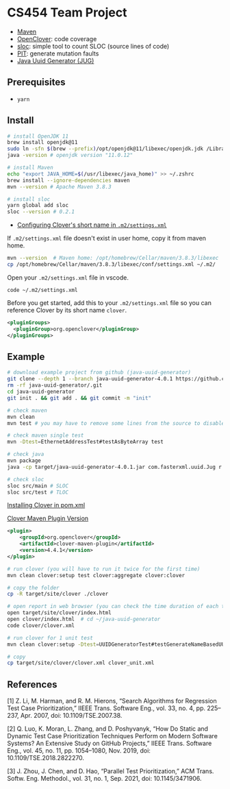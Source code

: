# CS454 Team Project

- [Maven](https://maven.apache.org/guides/getting-started/maven-in-five-minutes.html)
- [OpenClover](https://openclover.org/doc/manual/latest/maven--user-guide.html): code coverage
- [sloc](https://github.com/flosse/sloc): simple tool to count SLOC (source lines of code)
- [PIT](http://pitest.org/): generate mutation faults
- [Java Uuid Generator (JUG)](https://github.com/cowtowncoder/java-uuid-generator)

## Prerequisites

- `yarn`

## Install

```bash
# install OpenJDK 11
brew install openjdk@11
sudo ln -sfn $(brew --prefix)/opt/openjdk@11/libexec/openjdk.jdk /Library/Java/JavaVirtualMachines/openjdk.jdk
java -version # openjdk version "11.0.12"

# install Maven
echo "export JAVA_HOME=$(/usr/libexec/java_home)" >> ~/.zshrc
brew install --ignore-dependencies maven
mvn --version # Apache Maven 3.8.3

# install sloc
yarn global add sloc
sloc --version # 0.2.1
```

- [Configuring Clover's short name in `.m2/settings.xml`](https://openclover.org/doc/manual/latest/maven--basic-usage.html)

If `.m2/settings.xml` file doesn't exist in user home, copy it from maven home.

```bash
mvn --version  # Maven home: /opt/homebrew/Cellar/maven/3.8.3/libexec
cp /opt/homebrew/Cellar/maven/3.8.3/libexec/conf/settings.xml ~/.m2/
```

Open your `.m2/settings.xml` file in vscode.

```
code ~/.m2/settings.xml
```

Before you get started, add this to your `.m2/settings.xml` file so you can reference Clover by its short name `clover`.

```xml
<pluginGroups>
  <pluginGroup>org.openclover</pluginGroup>
</pluginGroups>
```

## Example

```bash
# download example project from github (java-uuid-generator)
git clone --depth 1 --branch java-uuid-generator-4.0.1 https://github.com/cowtowncoder/java-uuid-generator.git
rm -rf java-uuid-generator/.git
cd java-uuid-generator
git init . && git add . && git commit -m "init"

# check maven
mvn clean
mvn test # you may have to remove some lines from the source to disable false alarms.

# check maven single test
mvn -Dtest=EthernetAddressTest#testAsByteArray test

# check java
mvn package
java -cp target/java-uuid-generator-4.0.1.jar com.fasterxml.uuid.Jug r

# check sloc
sloc src/main # SLOC
sloc src/test # TLOC
```

[Installing Clover in pom.xml](https://openclover.org/doc/manual/latest/maven--basic-usage.html)

[Clover Maven Plugin Version](https://search.maven.org/artifact/org.openclover/clover-maven-plugin)

```xml
<plugin>
    <groupId>org.openclover</groupId>
    <artifactId>clover-maven-plugin</artifactId>
    <version>4.4.1</version>
</plugin>
```

```bash
# run clover (you will have to run it twice for the first time)
mvn clean clover:setup test clover:aggregate clover:clover

# copy the folder
cp -R target/site/clover ./clover

# open report in web browser (you can check the time duration of each test)
open target/site/clover/index.html
open clover/index.html  # cd ~/java-uuid-generator
code clover/clover.xml

# run clover for 1 unit test
mvn clean clover:setup -Dtest=UUIDGeneratorTest#testGenerateNameBasedUUIDNameSpaceAndName test clover:aggregate clover:clover

# copy
cp target/site/clover/clover.xml clover_unit.xml
```

## References

[1] Z. Li, M. Harman, and R. M. Hierons, “Search Algorithms for Regression Test Case Prioritization,” IIEEE Trans. Software Eng., vol. 33, no. 4, pp. 225–237, Apr. 2007, doi: 10.1109/TSE.2007.38.

[2] Q. Luo, K. Moran, L. Zhang, and D. Poshyvanyk, “How Do Static and Dynamic Test Case Prioritization Techniques Perform on Modern Software Systems? An Extensive Study on GitHub Projects,” IIEEE Trans. Software Eng., vol. 45, no. 11, pp. 1054–1080, Nov. 2019, doi: 10.1109/TSE.2018.2822270.

[3] J. Zhou, J. Chen, and D. Hao, “Parallel Test Prioritization,” ACM Trans. Softw. Eng. Methodol., vol. 31, no. 1, Sep. 2021, doi: 10.1145/3471906.
